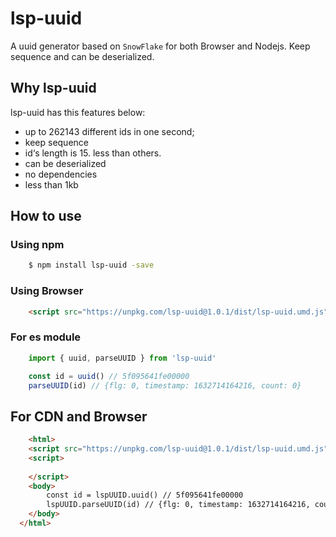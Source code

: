 # lsp-uuid
A uuid generator based on `SnowFlake` for both Browser and Nodejs. Keep sequence and can be deserialized.

## Why lsp-uuid
lsp-uuid has this features below:
- up to 262143 different ids in one second;
- keep sequence
- id‘s length is 15. less than others.
- can be deserialized
- no dependencies
- less than 1kb

## How to use

### Using npm
```sh
    $ npm install lsp-uuid -save
```

### Using Browser
```html
    <script src="https://unpkg.com/lsp-uuid@1.0.1/dist/lsp-uuid.umd.js"></script>
```

### For es module
```js
    import { uuid, parseUUID } from 'lsp-uuid'

    const id = uuid() // 5f095641fe00000
    parseUUID(id) // {flg: 0, timestamp: 1632714164216, count: 0}
```

## For CDN and Browser
```html
    <html>
    <script src="https://unpkg.com/lsp-uuid@1.0.1/dist/lsp-uuid.umd.js"></script>
    <script>
      
    </script>
    <body>
        const id = lspUUID.uuid() // 5f095641fe00000
        lspUUID.parseUUID(id) // {flg: 0, timestamp: 1632714164216, count: 0}
    </body>
  </html>
```
